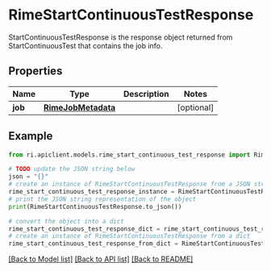 # RimeStartContinuousTestResponse

StartContinuousTestResponse is the response object returned from StartContinuousTest that contains the job info.

## Properties

Name | Type | Description | Notes
------------ | ------------- | ------------- | -------------
**job** | [**RimeJobMetadata**](RimeJobMetadata.md) |  | [optional] 

## Example

```python
from ri.apiclient.models.rime_start_continuous_test_response import RimeStartContinuousTestResponse

# TODO update the JSON string below
json = "{}"
# create an instance of RimeStartContinuousTestResponse from a JSON string
rime_start_continuous_test_response_instance = RimeStartContinuousTestResponse.from_json(json)
# print the JSON string representation of the object
print(RimeStartContinuousTestResponse.to_json())

# convert the object into a dict
rime_start_continuous_test_response_dict = rime_start_continuous_test_response_instance.to_dict()
# create an instance of RimeStartContinuousTestResponse from a dict
rime_start_continuous_test_response_from_dict = RimeStartContinuousTestResponse.from_dict(rime_start_continuous_test_response_dict)
```
[[Back to Model list]](../README.md#documentation-for-models) [[Back to API list]](../README.md#documentation-for-api-endpoints) [[Back to README]](../README.md)

